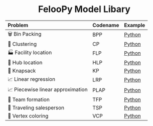 

<h1 align="center">FelooPy Model Libary</h1>



<div align="center">

| Problem                        | Codename | Example
| :------------------------------ | :-------- | :------|
| 🗑️ Bin Packing                    | BPP      |   [Python](https://github.com/ktafakkori/feloopy/blob/main/examples/feloopy-0.3.0%2B/bin-packing-problem.ipynb)   |
| 🧲 Clustering                     | CP       |      [Python](https://github.com/ktafakkori/feloopy/blob/main/examples/feloopy-0.3.0%2B/clustering-problem.ipynb)   |
| 🏭 Facility location              | FLP      |  [Python](https://github.com/ktafakkori/feloopy/blob/main/examples/feloopy-0.3.0%2B/facility-location-problem.ipynb)  |
| 📌 Hub location                   | HLP      |  [Python](https://github.com/ktafakkori/feloopy/blob/main/examples/feloopy-0.3.0%2B/hub-location-problem.ipynb)  |
| 🎒 Knapsack                       | KP       |  [Python](https://github.com/ktafakkori/feloopy/blob/main/examples/feloopy-0.3.0%2B/knapsack-problem.ipynb)  |
| 📈 Linear regression              | LRP      |  [Python](https://github.com/ktafakkori/feloopy/blob/main/examples/feloopy-0.3.0%2B/linear-regression-problem.ipynb)   |
| 📈 Piecewise linear approximation | PLAP     |  [Python](https://github.com/ktafakkori/feloopy/blob/main/examples/feloopy-0.3.0%2B/piecewise-linear-approximation-problem.ipynb)   |
| 🤝 Team formation                 | TFP      |  [Python](https://github.com/ktafakkori/feloopy/blob/main/examples/feloopy-0.3.0%2B/team-formation-problem.ipynb)   |
| 🗾 Traveling salesperson          | TSP      |  [Python](https://github.com/ktafakkori/feloopy/blob/main/examples/feloopy-0.3.0%2B/traveling-salesperson-problem-problem.ipynb)   |
| 🔴 Vertex coloring                | VCP      | [Python](https://github.com/ktafakkori/feloopy/blob/main/examples/feloopy-0.3.0%2B/vertex-coloring-problem.ipynb)   |

</div>